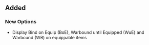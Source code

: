 ## Added

### New Options

- Display Bind on Equip (BoE), Warbound until Equipped (WuE) and Warbound (WB) on equippable items

